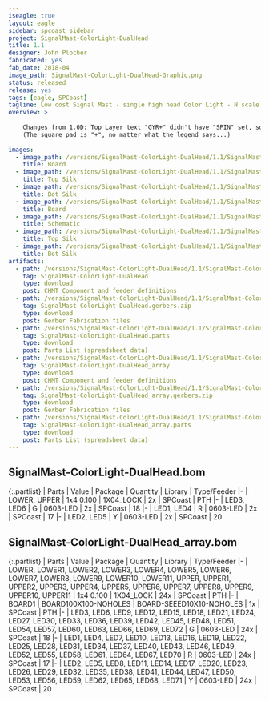 ```yaml
---
iseagle: true
layout: eagle
sidebar: spcoast_sidebar
project: SignalMast-ColorLight-DualHead
title: 1.1
designer: John Plocher
fabricated: yes
fab_date: 2018-04
image_path: SignalMast-ColorLight-DualHead-Graphic.png
status: released
release: yes
tags: [eagle, SPCoast]
tagline: Low cost Signal Mast - single high head Color Light - N scale
overview: >
    
    Changes from 1.0D: Top Layer text "GYR+" didn't have "SPIN" set, so it was wrong side up and backward on the top row of upsidedown masts...
    (The square pad is "+", no matter what the legend says...)
    
images:
  - image_path: /versions/SignalMast-ColorLight-DualHead/1.1/SignalMast-ColorLight-DualHead-1.1.brd.png
    title: Board
  - image_path: /versions/SignalMast-ColorLight-DualHead/1.1/SignalMast-ColorLight-DualHead-1.1.top.brd.png
    title: Top Silk
  - image_path: /versions/SignalMast-ColorLight-DualHead/1.1/SignalMast-ColorLight-DualHead-1.1.bot.brd.png
    title: Bot Silk
  - image_path: /versions/SignalMast-ColorLight-DualHead/1.1/SignalMast-ColorLight-DualHead_array-1.1.brd.png
    title: Board
  - image_path: /versions/SignalMast-ColorLight-DualHead/1.1/SignalMast-ColorLight-DualHead-1.1.sch.png
    title: Schematic
  - image_path: /versions/SignalMast-ColorLight-DualHead/1.1/SignalMast-ColorLight-DualHead_array-1.1.top.brd.png
    title: Top Silk
  - image_path: /versions/SignalMast-ColorLight-DualHead/1.1/SignalMast-ColorLight-DualHead_array-1.1.bot.brd.png
    title: Bot Silk
artifacts:
  - path: /versions/SignalMast-ColorLight-DualHead/1.1/SignalMast-ColorLight-DualHead-1.1.dpv
    tag: SignalMast-ColorLight-DualHead
    type: download
    post: CHMT Component and feeder definitions
  - path: /versions/SignalMast-ColorLight-DualHead/1.1/SignalMast-ColorLight-DualHead-1.1.gerbers.zip
    tag: SignalMast-ColorLight-DualHead.gerbers.zip
    type: download
    post: Gerber Fabrication files
  - path: /versions/SignalMast-ColorLight-DualHead/1.1/SignalMast-ColorLight-DualHead-1.1.parts.csv
    tag: SignalMast-ColorLight-DualHead.parts
    type: download
    post: Parts List (spreadsheet data)
  - path: /versions/SignalMast-ColorLight-DualHead/1.1/SignalMast-ColorLight-DualHead_array-1.1.dpv
    tag: SignalMast-ColorLight-DualHead_array
    type: download
    post: CHMT Component and feeder definitions
  - path: /versions/SignalMast-ColorLight-DualHead/1.1/SignalMast-ColorLight-DualHead_array-1.1.gerbers.zip
    tag: SignalMast-ColorLight-DualHead_array.gerbers.zip
    type: download
    post: Gerber Fabrication files
  - path: /versions/SignalMast-ColorLight-DualHead/1.1/SignalMast-ColorLight-DualHead_array-1.1.parts.csv
    tag: SignalMast-ColorLight-DualHead_array.parts
    type: download
    post: Parts List (spreadsheet data)
---
```


## SignalMast-ColorLight-DualHead.bom

{:.partlist}
| Parts | Value | Package | Quantity | Library | Type/Feeder
|-
| LOWER, UPPER | 1x4 0.100 | 1X04_LOCK | 2x | SPCoast | PTH
|-
| LED3, LED6 | G | 0603-LED | 2x | SPCoast | 18
|-
| LED1, LED4 | R | 0603-LED | 2x | SPCoast | 17
|-
| LED2, LED5 | Y | 0603-LED | 2x | SPCoast | 20

## SignalMast-ColorLight-DualHead_array.bom

{:.partlist}
| Parts | Value | Package | Quantity | Library | Type/Feeder
|-
| LOWER, LOWER1, LOWER2, LOWER3, LOWER4, LOWER5, LOWER6, LOWER7, LOWER8, LOWER9, LOWER10, LOWER11, UPPER, UPPER1, UPPER2, UPPER3, UPPER4, UPPER5, UPPER6, UPPER7, UPPER8, UPPER9, UPPER10, UPPER11 | 1x4 0.100 | 1X04_LOCK | 24x | SPCoast | PTH
|-
| BOARD1 | BOARD100X100-NOHOLES | BOARD-SEEED10X10-NOHOLES | 1x | SPCoast | PTH
|-
| LED3, LED6, LED9, LED12, LED15, LED18, LED21, LED24, LED27, LED30, LED33, LED36, LED39, LED42, LED45, LED48, LED51, LED54, LED57, LED60, LED63, LED66, LED69, LED72 | G | 0603-LED | 24x | SPCoast | 18
|-
| LED1, LED4, LED7, LED10, LED13, LED16, LED19, LED22, LED25, LED28, LED31, LED34, LED37, LED40, LED43, LED46, LED49, LED52, LED55, LED58, LED61, LED64, LED67, LED70 | R | 0603-LED | 24x | SPCoast | 17
|-
| LED2, LED5, LED8, LED11, LED14, LED17, LED20, LED23, LED26, LED29, LED32, LED35, LED38, LED41, LED44, LED47, LED50, LED53, LED56, LED59, LED62, LED65, LED68, LED71 | Y | 0603-LED | 24x | SPCoast | 20
